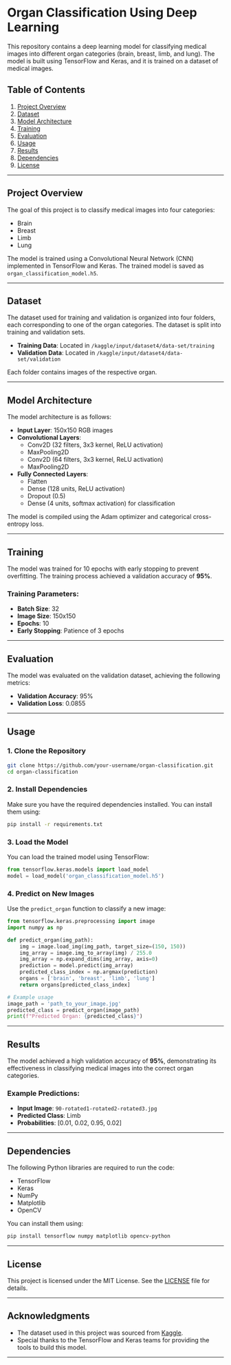 # Organ Classification Using Deep Learning

This repository contains a deep learning model for classifying medical images into different organ categories (brain, breast, limb, and lung). The model is built using TensorFlow and Keras, and it is trained on a dataset of medical images.

## Table of Contents
1. [Project Overview](#project-overview)
2. [Dataset](#dataset)
3. [Model Architecture](#model-architecture)
4. [Training](#training)
5. [Evaluation](#evaluation)
6. [Usage](#usage)
7. [Results](#results)
8. [Dependencies](#dependencies)
9. [License](#license)

---

## Project Overview

The goal of this project is to classify medical images into four categories:
- Brain
- Breast
- Limb
- Lung

The model is trained using a Convolutional Neural Network (CNN) implemented in TensorFlow and Keras. The trained model is saved as `organ_classification_model.h5`.

---

## Dataset

The dataset used for training and validation is organized into four folders, each corresponding to one of the organ categories. The dataset is split into training and validation sets.

- **Training Data**: Located in `/kaggle/input/dataset4/data-set/training`
- **Validation Data**: Located in `/kaggle/input/dataset4/data-set/validation`

Each folder contains images of the respective organ.

---

## Model Architecture

The model architecture is as follows:
- **Input Layer**: 150x150 RGB images
- **Convolutional Layers**:
  - Conv2D (32 filters, 3x3 kernel, ReLU activation)
  - MaxPooling2D
  - Conv2D (64 filters, 3x3 kernel, ReLU activation)
  - MaxPooling2D
- **Fully Connected Layers**:
  - Flatten
  - Dense (128 units, ReLU activation)
  - Dropout (0.5)
  - Dense (4 units, softmax activation) for classification

The model is compiled using the Adam optimizer and categorical cross-entropy loss.

---

## Training

The model was trained for 10 epochs with early stopping to prevent overfitting. The training process achieved a validation accuracy of **95%**.

### Training Parameters:
- **Batch Size**: 32
- **Image Size**: 150x150
- **Epochs**: 10
- **Early Stopping**: Patience of 3 epochs

---

## Evaluation

The model was evaluated on the validation dataset, achieving the following metrics:
- **Validation Accuracy**: 95%
- **Validation Loss**: 0.0855

---

## Usage

### 1. Clone the Repository
```bash
git clone https://github.com/your-username/organ-classification.git
cd organ-classification
```

### 2. Install Dependencies
Make sure you have the required dependencies installed. You can install them using:
```bash
pip install -r requirements.txt
```

### 3. Load the Model
You can load the trained model using TensorFlow:
```python
from tensorflow.keras.models import load_model
model = load_model('organ_classification_model.h5')
```

### 4. Predict on New Images
Use the `predict_organ` function to classify a new image:
```python
from tensorflow.keras.preprocessing import image
import numpy as np

def predict_organ(img_path):
    img = image.load_img(img_path, target_size=(150, 150))
    img_array = image.img_to_array(img) / 255.0
    img_array = np.expand_dims(img_array, axis=0)
    prediction = model.predict(img_array)
    predicted_class_index = np.argmax(prediction)
    organs = ['brain', 'breast', 'limb', 'lung']
    return organs[predicted_class_index]

# Example usage
image_path = 'path_to_your_image.jpg'
predicted_class = predict_organ(image_path)
print(f"Predicted Organ: {predicted_class}")
```

---

## Results

The model achieved a high validation accuracy of **95%**, demonstrating its effectiveness in classifying medical images into the correct organ categories.

### Example Predictions:
- **Input Image**: `90-rotated1-rotated2-rotated3.jpg`
- **Predicted Class**: Limb
- **Probabilities**: [0.01, 0.02, 0.95, 0.02]

---

## Dependencies

The following Python libraries are required to run the code:
- TensorFlow
- Keras
- NumPy
- Matplotlib
- OpenCV

You can install them using:
```bash
pip install tensorflow numpy matplotlib opencv-python
```

---

## License

This project is licensed under the MIT License. See the [LICENSE](LICENSE) file for details.

---

## Acknowledgments

- The dataset used in this project was sourced from [Kaggle](https://www.kaggle.com).
- Special thanks to the TensorFlow and Keras teams for providing the tools to build this model.

---

